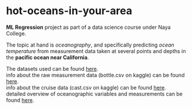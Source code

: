 # hot-oceans-in-your-area

**ML Regression** project as part of a data science course under Naya College.

The topic at hand is *oceanography*, and specifically predicting *ocean temperature* from measurement data taken at several points and depths in the **pacific ocean near California**.

The datasets used can be found [here](https://www.kaggle.com/sohier/calcofi).  
info about the raw measurement data (bottle.csv on kaggle) can be found [here](https://new.data.calcofi.com/index.php/database/calcofi-database/bottle-field-descriptions).  
info about the cruise data (cast.csv on kaggle) can be found [here](https://new.data.calcofi.com/index.php/database/calcofi-database/cast-table-column-descriptions).  
detailed overview of oceanographic variables and measurements can be found [here](https://www.oc.nps.edu/nom/day1/parta.html).